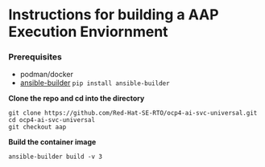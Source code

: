 # Instructions for building a AAP Execution Enviornment


### Prerequisites
* podman/docker 
* [ansible-builder](https://ansible-builder.readthedocs.io/en/stable/)  ```pip install ansible-builder```

**Clone the repo and cd into the directory**
```
git clone https://github.com/Red-Hat-SE-RTO/ocp4-ai-svc-universal.git
cd ocp4-ai-svc-universal
git checkout aap
```

**Build the container image**
```
ansible-builder build -v 3
```